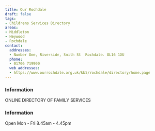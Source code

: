 ```yaml
---
title: Our Rochdale
draft: false
tags:
- Childrens Services Directory
areas:
- Middleton
- Heywood
- Rochdale
contact:
  addresses:
  - Number One, Riverside, Smith St  Rochdale. OL16 1XU
  phone:
  - 01706 719900
  web_addresses:
  - https://www.ourrochdale.org.uk/kb5/rochdale/directory/home.page
---
```


### Information
ONLINE DIRECTORY OF FAMILY SERVICES
### Information
Open Mon - Fri  8.45am - 4.45pm


